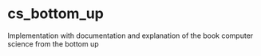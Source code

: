 # cs_bottom_up

Implementation with documentation and explanation of the book computer science from the bottom up